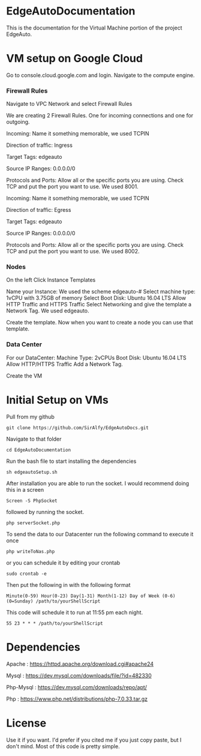 # EdgeAutoDocumentation
This is the documentation for the Virtual Machine portion of the project EdgeAuto.

# VM setup on Google Cloud

Go to console.cloud.google.com and login. Navigate to the compute engine.

### Firewall Rules

Navigate to VPC Network and select Firewall Rules

We are creating 2 Firewall Rules.
One for incoming connections and one for outgoing.

Incoming: Name it something memorable, we used TCPIN

Direction of traffic: Ingress

Target Tags: edgeauto

Source IP Ranges: 0.0.0.0/0

Protocols and Ports: Allow all or the specific ports you are using. Check TCP and put the port you want to use. We used 8001.

Incoming: Name it something memorable, we used TCPIN

Direction of traffic: Egress

Target Tags: edgeauto

Source IP Ranges: 0.0.0.0/0

Protocols and Ports: Allow all or the specific ports you are using. Check TCP and put the port you want to use. We used 8002.



### Nodes
On the left Click Instance Templates

Name your Instance: We used the scheme edgeauto-#
Select  machine type: 1vCPU with 3.75GB of memory
Select Boot Disk: Ubuntu 16.04 LTS
Allow HTTP Traffic and HTTPS Traffic
Select Networking and give the template a Network Tag. We used edgeauto.

Create the template. Now when you want to create a node you can use that template.
### Data Center
For our DataCenter:
Machine Type: 2vCPUs
Boot Disk: Ubuntu 16.04 LTS
Allow HTTP/HTTPS Traffic
Add a Network Tag.

Create the VM

# Initial Setup on VMs
Pull from my github

`git clone https://github.com/SirAlfy/EdgeAutoDocs.git`

Navigate to that folder

`cd EdgeAutoDocumentation`

Run the bash file to start installing the dependencies

`sh edgeautoSetup.sh`

After installation you are able to run the socket. I would recommend doing this in a screen

`Screen -S PhpSocket`

followed by running the socket.

`php serverSocket.php`

To send the data to our Datacenter run the following command to execute it once

`php writeToNas.php`

or you can schedule it by editing your crontab

`sudo crontab -e`

Then put the following in with the following format

`Minute(0-59) Hour(0-23) Day(1-31) Month(1-12) Day of Week (0-6)(0=Sunday) /path/to/yourShellScript`

This code will schedule it to run at 11:55 pm each night.

`55 23 * * * /path/to/yourShellScript`


# Dependencies
Apache : https://httpd.apache.org/download.cgi#apache24

Mysql : https://dev.mysql.com/downloads/file/?id=482330

Php-Mysql : https://dev.mysql.com/downloads/repo/apt/

Php : https://www.php.net/distributions/php-7.0.33.tar.gz

# License

Use it if you want. I'd prefer if you cited me if you just copy paste, but I don't mind. Most of this code is pretty simple.
